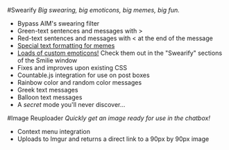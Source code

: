 #Swearify
_Big swearing, big emoticons, big memes, big fun._
- Bypass AIM's swearing filter
- Green-text sentences and messages with >
- Red-text sentences and messages with < at the end of the message
- [Special text formatting for memes](https://github.com/HulaSamsquanch/aimgames/wiki/Swearify#list-of-memes-outdated)
- [Loads of custom emoticons!](https://github.com/HulaSamsquanch/aimgames/wiki/Swearify#list-of-emoticons) Check them out in the "Swearify" sections of the Smilie window
- Fixes and improves upon existing CSS
- Countable.js integration for use on post boxes
- Rainbow color and random color messages
- Greek text messages
- Balloon text messages
- A _secret_ mode you'll never discover...

#Image Reuploader
_Quickly get an image ready for use in the chatbox!_
- Context menu integration
- Uploads to Imgur and returns a direct link to a 90px by 90px image
